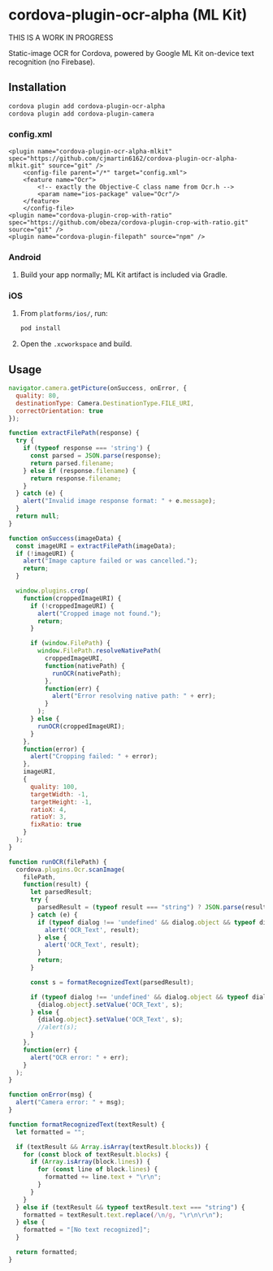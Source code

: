 # cordova-plugin-ocr-alpha (ML Kit)

THIS IS A WORK IN PROGRESS

Static-image OCR for Cordova, powered by Google ML Kit on-device text recognition (no Firebase).

## Installation

```bash
cordova plugin add cordova-plugin-ocr-alpha
cordova plugin add cordova-plugin-camera
```
### config.xml
	<plugin name="cordova-plugin-ocr-alpha-mlkit" spec="https://github.com/cjmartin6162/cordova-plugin-ocr-alpha-mlkit.git" source="git" />
		<config-file parent="/*" target="config.xml">
  		<feature name="Ocr">
    		<!-- exactly the Objective-C class name from Ocr.h -->
    		<param name="ios-package" value="Ocr"/>
  		</feature>
		</config-file>
  	<plugin name="cordova-plugin-crop-with-ratio" spec="https://github.com/obeza/cordova-plugin-crop-with-ratio.git" source="git" />
	<plugin name="cordova-plugin-filepath" source="npm" />

### Android

1. Build your app normally; ML Kit artifact is included via Gradle.

### iOS

1. From `platforms/ios/`, run:
   ```bash
   pod install
   ```
2. Open the `.xcworkspace` and build.

## Usage

```js
navigator.camera.getPicture(onSuccess, onError, {
  quality: 80,
  destinationType: Camera.DestinationType.FILE_URI,
  correctOrientation: true
});

function extractFilePath(response) {
  try {
    if (typeof response === 'string') {
      const parsed = JSON.parse(response);
      return parsed.filename;
    } else if (response.filename) {
      return response.filename;
    }
  } catch (e) {
    alert("Invalid image response format: " + e.message);
  }
  return null;
}

function onSuccess(imageData) {
  const imageURI = extractFilePath(imageData);
  if (!imageURI) {
    alert("Image capture failed or was cancelled.");
    return;
  }

  window.plugins.crop(
    function(croppedImageURI) {
      if (!croppedImageURI) {
        alert("Cropped image not found.");
        return;
      }

      if (window.FilePath) {
        window.FilePath.resolveNativePath(
          croppedImageURI,
          function(nativePath) {
            runOCR(nativePath);
          },
          function(err) {
            alert("Error resolving native path: " + err);
          }
        );
      } else {
        runOCR(croppedImageURI);
      }
    },
    function(error) {
      alert("Cropping failed: " + error);
    },
    imageURI,
    {
      quality: 100,
      targetWidth: -1,
      targetHeight: -1,
      ratioX: 4,
      ratioY: 3,
      fixRatio: true
    }
  );
}

function runOCR(filePath) {
  cordova.plugins.Ocr.scanImage(
    filePath,
    function(result) {
      let parsedResult;
      try {
        parsedResult = (typeof result === "string") ? JSON.parse(result) : result;
      } catch (e) {
        if (typeof dialog !== 'undefined' && dialog.object && typeof dialog.object.setValue === 'function') {
          alert('OCR_Text', result);
        } else {
          alert('OCR_Text', result);
        }
        return;
      }

      const s = formatRecognizedText(parsedResult);

      if (typeof dialog !== 'undefined' && dialog.object && typeof dialog.object.setValue === 'function') {
        {dialog.object}.setValue('OCR_Text', s);
      } else {
        {dialog.object}.setValue('OCR_Text', s);
        //alert(s);
      }
    },
    function(err) {
      alert("OCR error: " + err);
    }
  );
}

function onError(msg) {
  alert("Camera error: " + msg);
}

function formatRecognizedText(textResult) {
  let formatted = "";

  if (textResult && Array.isArray(textResult.blocks)) {
    for (const block of textResult.blocks) {
      if (Array.isArray(block.lines)) {
        for (const line of block.lines) {
          formatted += line.text + "\r\n";
        }
      }
    }
  } else if (textResult && typeof textResult.text === "string") {
    formatted = textResult.text.replace(/\n/g, "\r\n\r\n");
  } else {
    formatted = "[No text recognized]";
  }

  return formatted;
}
```
